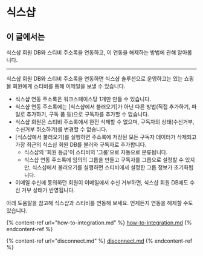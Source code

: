 # 식스샵

## 이 글에서는

식스샵 회원 DB와 스티비 주소록을 연동하고, 이 연동을 해제하는 방법에 관해 알아봅니다.

***

식스샵 회원 DB와 스티비 주소록을 연동하면 식스샵 솔루션으로 운영하고는 있는 쇼핑몰 회원에게 스티비를 통해 이메일을 보낼 수 있습니다.

* 식스샵 연동 주소록은 워크스페이스당 1개만 만들 수 있습니다.
* 식스샵 연동 주소록에는 \[식스샵에서 불러오기]가 아닌 다른 방법(직접 추가하기, 파일로 추가하기, 구독 폼 등)으로 구독자를 추가할 수 없습니다.
* 식스샵 회원은 스티비 주소록에서 완전 삭제할 수 없으며, 구독자의 상태(수신거부, 수신거부 취소하기)를 변경할 수 없습니다.&#x20;
* \[식스샵에서 불러오기]를 실행하면 주소록에 저장된 모든 구독자 데이터가 삭제되고 가장 최근의 식스샵 회원 DB를 불러와 구독자로 추가합니다.
  * 식스샵의 '회원 등급'이 스티비의 '그룹'으로 자동으로 분류됩니다.
  * 식스샵 연동 주소록에 임의의 그룹을 만들고 구독자를 그룹으로 설정할 수 있지만, 식스샵에서 불러오기를 실행하면 스티비에서 설정한 그룹 정보가 초기화됩니다.
* 이메일 수신에 동의하던 회원이 이메일에서 수신 거부하면, 식스샵 회원 DB에도 수신 거부 상태가 반영됩니다.

아래 도움말을 참고해 식스샵과 스티비를 연동해 보세요. 언제든지 연동을 해제할 수도 있습니다.

{% content-ref url="how-to-integration.md" %}
[how-to-integration.md](how-to-integration.md)
{% endcontent-ref %}

{% content-ref url="disconnect.md" %}
[disconnect.md](disconnect.md)
{% endcontent-ref %}
